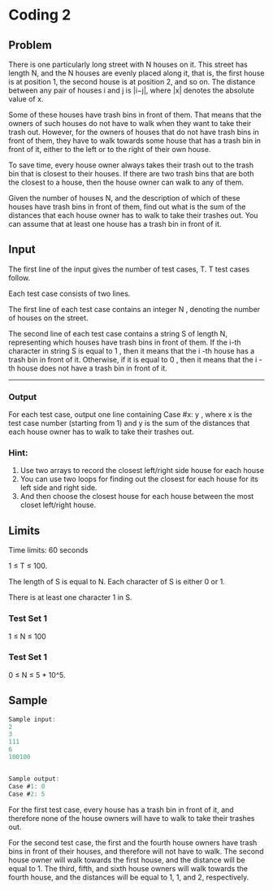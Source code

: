 # Coding 2

## Problem

There is one particularly long street with N houses on it. This street has length N, and the N houses are evenly placed
along it, that is, the first house is at position 1, the second house is at position 2, and so on. The distance between
any pair of houses i and j is |i−j|, where |x| denotes the absolute value of x.

Some of these houses have trash bins in front of them. That means that the owners of such houses do not have to walk
when they want to take their trash out. However, for the owners of houses that do not have trash bins in front of them,
they have to walk towards some house that has a trash bin in front of it, either to the left or to the right of their
own house.

To save time, every house owner always takes their trash out to the trash bin that is closest to their houses. If there
are two trash bins that are both the closest to a house, then the house owner can walk to any of them.

Given the number of houses N, and the description of which of these houses have trash bins in front of them, find out
what is the sum of the distances that each house owner has to walk to take their trashes out. You can assume that at
least one house has a trash bin in front of it.

## Input

The first line of the input gives the number of test cases, T. T test cases follow.

Each test case consists of two lines.

The first line of each test case contains an integer N
, denoting the number of houses on the street.

The second line of each test case contains a string S
of length N, representing which houses have trash bins in front of them.
If the i-th character in string S
is equal to 1
, then it means that the i
-th house has a trash bin in front of it. Otherwise, if it is equal to 0
, then it means that the i
-th house does not have a trash bin in front of it.

****

### Output

For each test case, output one line containing Case #x: y , where x
is the test case number (starting from 1) and y
is the sum of the distances that each house owner has to walk to take their trashes out.

### Hint:

1. Use two arrays to record the closest left/right side house for each house
2. You can use two loops for finding out the closest for each house for its left side
   and right side.
3. And then choose the closest house for each house between the most closet left/right
   house.

## Limits

Time limits: 60 seconds

1 ≤ T ≤ 100.

The length of S is equal to N.
Each character of S is either 0 or 1.

There is at least one character 1 in S.

### Test Set 1

1 ≤ N ≤ 100

### Test Set 1

0 ≤ N ≤ 5 * 10^5.

## Sample

```c
Sample input:
2
3
111
6
100100


Sample output:
Case #1: 0
Case #2: 5


```

For the first test case, every house has a trash bin in front of it, and therefore none of the house owners will have to
walk to take their trashes out.

For the second test case, the first and the fourth house owners have trash bins in front of their houses, and therefore
will not have to walk. The second house owner will walk towards the first house, and the distance will be equal to 1.
The third, fifth, and sixth house owners will walk towards the fourth house, and the distances will be equal to 1, 1,
and 2, respectively.




